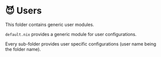 # 😈 Users

This folder contains generic user modules.

`default.nix` provides a generic module for user configurations.

Every sub-folder provides user specific configurations (user name being the folder name).
